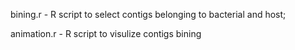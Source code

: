 bining.r - R script to select contigs belonging to bacterial and host;  

animation.r - R script to visulize contigs bining
